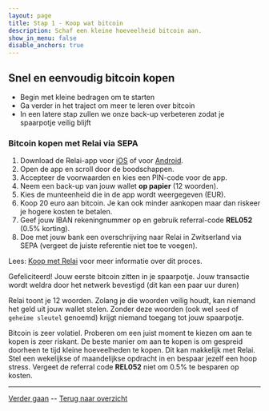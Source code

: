 ```yaml
---
layout: page
title: Stap 1 - Koop wat bitcoin
description: Schaf een kleine hoeveelheid bitcoin aan.
show_in_menu: false
disable_anchors: true
---
```



## Snel en eenvoudig bitcoin kopen

- Begin met kleine bedragen om te starten
- Ga verder in het traject om meer te leren over bitcoin
- In een latere stap zullen we onze back-up verbeteren zodat je spaarpotje veilig blijft

### Bitcoin kopen met Relai via SEPA

1. Download de Relai-app voor <a href="https://apps.apple.com/app/id1513185997" target="_blank">iOS</a> of voor <a href="https://play.google.com/store/apps/details?id=com.relai" target="_blank">Android</a>.
2. Open de app en scroll door de boodschappen.
3. Accepteer de voorwaarden en kies een PIN-code voor de app.
4. Neem een back-up van jouw wallet **op papier** (12 woorden).
5. Kies de munteenheid die in de app wordt weergegeven (EUR).
6. Koop 20 euro aan bitcoin. Je kan ook minder aankopen maar dan riskeer je hogere kosten te betalen.
7. Geef jouw IBAN rekeningnummer op en gebruik referral-code **REL052** (0.5% korting).
8. Doe met jouw bank een overschrijving naar Relai in Zwitserland via SEPA (vergeet de juiste referentie niet toe te voegen).


Lees: <a href="https://bewijsvanwerk.com/koop-met-relai/" target="_blank">Koop met Relai</a> voor meer informatie over dit proces.

Gefeliciteerd! Jouw eerste bitcoin zitten in je spaarpotje. Jouw transactie wordt weldra door het netwerk bevestigd (dit kan een paar uur duren)

Relai toont je 12 woorden. Zolang je die woorden veilig houdt, kan niemand het geld uit jouw wallet stelen. Zonder deze woorden (ook wel `seed` of `geheime sleutel` genoemd) krijgt niemand toegang tot jouw spaarpotje.

Bitcoin is zeer volatiel. Proberen om een juist moment te kiezen om aan te kopen is zeer riskant. De beste manier om aan te kopen is om gespreid doorheen te tijd kleine hoeveelheden te kopen. Dit kan makkelijk met Relai. Stel een wekelijkse of maandelijkse opdracht in en bespaar jezelf een hoop stress. Vergeet de referral code **REL052** niet om 0.5% te besparen op kosten.

------

[Verder gaan](stap2.md) --
[Terug naar overzicht](overzicht.md)
